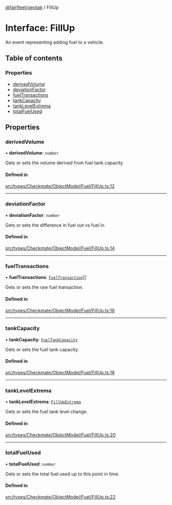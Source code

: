 [@fairfleet/geotab](../README.md) / FillUp

# Interface: FillUp

An event representing adding fuel to a vehicle.

## Table of contents

### Properties

- [derivedVolume](FillUp.md#derivedvolume)
- [deviationFactor](FillUp.md#deviationfactor)
- [fuelTransactions](FillUp.md#fueltransactions)
- [tankCapacity](FillUp.md#tankcapacity)
- [tankLevelExtrema](FillUp.md#tanklevelextrema)
- [totalFuelUsed](FillUp.md#totalfuelused)

## Properties

### derivedVolume

• **derivedVolume**: `number`

Gets or sets the volume derived from fuel tank capacity.

#### Defined in

[src/types/Checkmate/ObjectModel/Fuel/FillUp.ts:12](https://github.com/fairfleet/geotab/blob/b682f10/src/types/Checkmate/ObjectModel/Fuel/FillUp.ts#L12)

___

### deviationFactor

• **deviationFactor**: `number`

Gets or sets the difference in fuel out vs fuel in.

#### Defined in

[src/types/Checkmate/ObjectModel/Fuel/FillUp.ts:14](https://github.com/fairfleet/geotab/blob/b682f10/src/types/Checkmate/ObjectModel/Fuel/FillUp.ts#L14)

___

### fuelTransactions

• **fuelTransactions**: [`FuelTransaction`](FuelTransaction.md)[]

Gets or sets the raw fuel transaction.

#### Defined in

[src/types/Checkmate/ObjectModel/Fuel/FillUp.ts:16](https://github.com/fairfleet/geotab/blob/b682f10/src/types/Checkmate/ObjectModel/Fuel/FillUp.ts#L16)

___

### tankCapacity

• **tankCapacity**: [`FuelTankCapacity`](FuelTankCapacity.md)

Gets or sets the fuel tank capacity.

#### Defined in

[src/types/Checkmate/ObjectModel/Fuel/FillUp.ts:18](https://github.com/fairfleet/geotab/blob/b682f10/src/types/Checkmate/ObjectModel/Fuel/FillUp.ts#L18)

___

### tankLevelExtrema

• **tankLevelExtrema**: [`FillUpExtrema`](FillUpExtrema.md)

Gets or sets the fuel tank level change.

#### Defined in

[src/types/Checkmate/ObjectModel/Fuel/FillUp.ts:20](https://github.com/fairfleet/geotab/blob/b682f10/src/types/Checkmate/ObjectModel/Fuel/FillUp.ts#L20)

___

### totalFuelUsed

• **totalFuelUsed**: `number`

Gets or sets the total fuel used up to this point in time.

#### Defined in

[src/types/Checkmate/ObjectModel/Fuel/FillUp.ts:22](https://github.com/fairfleet/geotab/blob/b682f10/src/types/Checkmate/ObjectModel/Fuel/FillUp.ts#L22)

